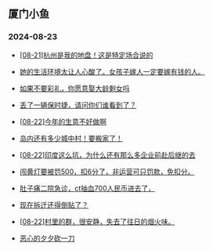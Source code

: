 ## 厦门小鱼 
### 2024-08-23

+ [[08-21]杭州是我的地盘！这是特定场合说的](http://bbs.xmfish.com/read-htm-tid-18234717.html)

+ [她的生活环境太让人心酸了。女孩子嫁人一定要嫁有钱的人。](http://bbs.xmfish.com/read-htm-tid-18234736.html)

+ [如果不要彩礼，你愿意娶大龄剩女吗](http://bbs.xmfish.com/read-htm-tid-18234722.html)

+ [丢了一辆保时捷，请问你们谁看到了？](http://bbs.xmfish.com/read-htm-tid-18234777.html)

+ [[08-22]今年的生意不好做啊](http://bbs.xmfish.com/read-htm-tid-18234825.html)

+ [岛内还有多少城中村！要搬家了！](http://bbs.xmfish.com/read-htm-tid-18234873.html)

+ [[08-22]印度这么坑，为什么还有那么多企业前赴后继的去](http://bbs.xmfish.com/read-htm-tid-18234741.html)

+ [闯黄灯要被罚500，扣6分了，非运营可只罚款，免扣分。](http://bbs.xmfish.com/read-htm-tid-18234795.html)

+ [肚子痛二院急诊，ct抽血700人民币进去了，](http://bbs.xmfish.com/read-htm-tid-18234770.html)

+ [现在拆迁还得倒贴了？](http://bbs.xmfish.com/read-htm-tid-18234830.html)

+ [[08-22]村里的群，很安静，失去了往日的烟火味。](http://bbs.xmfish.com/read-htm-tid-18234938.html)

+ [恶心的夕夕砍一刀](http://bbs.xmfish.com/read-htm-tid-18234839.html)

